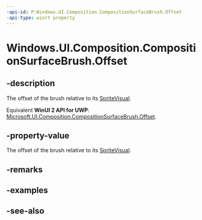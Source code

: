```yaml
---
-api-id: P:Windows.UI.Composition.CompositionSurfaceBrush.Offset
-api-type: winrt property
---
```


<!-- Property syntax
public Windows.Foundation.Numerics.Vector2 Offset { get;  set; }
-->

# Windows.UI.Composition.CompositionSurfaceBrush.Offset

## -description
The offset of the brush relative to its [SpriteVisual](spritevisual.md).

Equivalent **WinUI 2 API for UWP**: [Microsoft.UI.Composition.CompositionSurfaceBrush.Offset](/windows/winui/api/microsoft.ui.composition.compositionsurfacebrush.offset).

## -property-value
The offset of the brush relative to its [SpriteVisual](spritevisual.md).

## -remarks

## -examples

## -see-also
